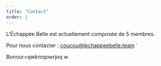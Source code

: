 ```yaml
---
title: "Contact"
order: 1
---
```

L'Échappée Belle est actuellement composée de 5 membres.

Pour nous contacter : [coucou@lechappeebelle.team](mailto:coucou@lechappeebelle.team)
`

Bonour=qwknrqowrjoq w